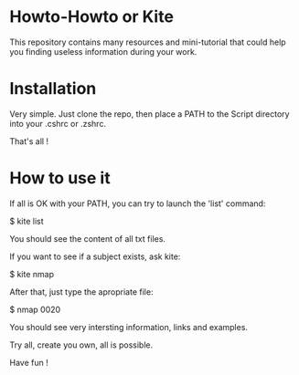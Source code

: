 # Howto-Howto or Kite

This repository contains many resources and mini-tutorial that could help you finding useless information during your work.


# Installation

Very simple. Just clone the repo, then place a PATH to the Script directory into your .cshrc or .zshrc.

That's all !


# How to use it

If all is OK with your PATH, you can try to launch the 'list' command:

$ kite list

You should see the content of all txt files.

If you want to see if a subject exists, ask kite:

$ kite nmap

After that, just type the apropriate file:

$ nmap 0020

You should see very intersting information, links and examples.

Try all, create you own, all is possible.

Have fun !
